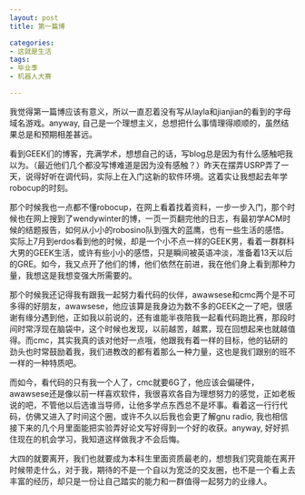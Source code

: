 ```yaml
---
layout: post
title: 第一篇博

categories:
- 这就是生活
tags:
- 毕业季
- 机器人大赛

---
```


我觉得第一篇博应该有意义，所以一直忍着没有写从layla和jianjian的看到的字母域名游戏。anyway, 自己是一个理想主义，总想把什么事情理得顺顺的，虽然结果总是和预期相差甚远。

看到GEEK们的博客，充满学术，想想自己的话，写blog总是因为有什么感触吧我以为。（最近他们几个都没写博难道是因为没有感触？）昨天在摆弄USRP弄了一天，说得好听在调代码，实际上在入门这新的软件环境。这着实让我想起去年学robocup的时刻。

那个时候我也一点都不懂robocup，在网上看着找着资料，一步一步入门，那个时候也在网上搜到了wendywinter的博，一页一页翻完他的日志，有最初学ACM时候的结题报告，如何从小小的robosino队到强大的蓝鹰，也有一些生活的感悟。实际上7月到erdos看到他的时候，却是一个小不点一样的GEEK男，看着一群群科大男的GEEK生活，或许有些小小的感悟，只是瞬间被英语冲淡，准备着13天以后的GRE。如今，我又点开了他们的博，他们依然在前进，我在他们身上看到那种力量，我想这是我想变强大所需要的。

那个时候我还记得我有跟我一起努力看代码的伙伴，awawsese和cmc两个是不可多得的好朋友，awawsese，他应该算是我身边为数不多的GEEK之一了吧，很感谢有缘分遇到他，正如我以前说的，还有谁能半夜陪我一起看代码跑比赛，那段时间时常浮现在脑袋中，这个时候也发现，以前越苦，越累，现在回想起来也就越值得。而cmc，其实我真的该对他好一点哦，他跟我有着一样的目标，他的钻研的劲头也时常鼓励着我，我们进教改的都有着那么一种力量，这也是我们跟别的班不一样的一种特质吧。

而如今，看代码的只有我一个人了，cmc就要6G了，他应该会偏硬件，awawsese还是像以前一样喜欢软件，我很喜欢各自为理想努力的感觉，正如老板说的吧，不管他以后选谁当导师，让他多学点东西总不是坏事。看着这一行行代码，仿佛又进入了时间这个圈，或许不久以后我也会更了解gnu radio, 我也相信接下来的几个月里面能把实验弄好论文写好得到一个好的收获。anyway, 好好抓住现在的机会学习，我知道这样做我才不会后悔。

大四的就要离开，我们也就要成为本科生里面资质最老的，想想我们究竟能在离开时候带走什么，对于我，期待的不是一个自以为宽泛的交友圈，也不是一个看上去丰富的经历，却只是一份让自己踏实的能力和一群值得一起努力的业缘人。